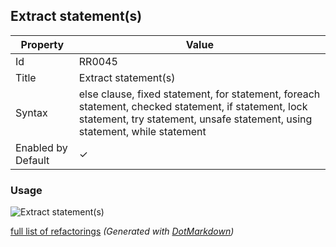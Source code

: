 ## Extract statement\(s\)

| Property           | Value                                                                                                                                                                              |
| ------------------ | ---------------------------------------------------------------------------------------------------------------------------------------------------------------------------------- |
| Id                 | RR0045                                                                                                                                                                             |
| Title              | Extract statement\(s\)                                                                                                                                                             |
| Syntax             | else clause, fixed statement, for statement, foreach statement, checked statement, if statement, lock statement, try statement, unsafe statement, using statement, while statement |
| Enabled by Default | &#x2713;                                                                                                                                                                           |

### Usage

![Extract statement(s)](../../images/refactorings/ExtractStatement.png)

[full list of refactorings](Refactorings.md)
*\(Generated with [DotMarkdown](http://github.com/JosefPihrt/DotMarkdown)\)*